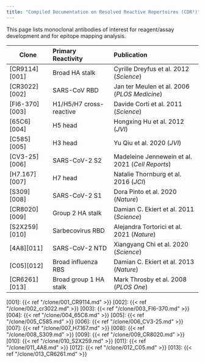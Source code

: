 ```yaml
---
title: "Compiled Documentation on Resolved Reactive Repertoires (CDR³)"
---
```


This page lists monoclonal antibodies of interest for reagent/assay development and for epitope mapping analysis.

| Clone          | Primary Reactivity | Publication
| ----           | :----------------  | :----------
| [CR9114][001]  | Broad HA stalk     | Cyrille Dreyfus et al. 2012 (*Science*)
| [CR3022][002]  | SARS-CoV RBD       | Jan ter Meulen et al. 2006 (*PLOS Medicine*)
| [FI6-370][003] | H1/H5/H7 cross-reactive | Davide Corti et al. 2011 (*Science*)
| [65C6][004]    | H5 head            | Hongxing Hu et al. 2012 (*JVI*)
| [C585][005]    | H3 head            | Yu Qiu et al. 2020 (*JVI*)
| [CV3-25][006]  | SARS-CoV-2 S2      | Madeleine Jennewein et al. 2021 (*Cell Reports*)
| [H7.167][007]  | H7 head            | Natalie Thornburg et al. 2016 (*JCI*)
| [S309][008]    | SARS-CoV-2 S1      | Dora Pinto et al. 2020 (*Nature*)
| [CR8020][009]  | Group 2 HA stalk   | Damian C. Ekiert et al. 2011 (*Science*)
| [S2X259][010]  | Sarbecovirus RBD   | Alejandra Tortorici et al. 2021 (*Nature*)
| [4A8][011]     | SARS-CoV-2 NTD     | Xiangyang Chi et al. 2020 (*Science*)
| [C05][012]     | Broad influenza RBS | Damian C. Ekiert et al. 2013 (*Nature*)
| [CR6261][013]  | Broad group 1 HA stalk | Mark Throsby et al. 2008 (*PLOS One*)

<!-- links -->
[001]: {{< ref "/clone/001_CR9114.md" >}}
[002]: {{< ref "/clone/002_cr3022.md" >}}
[003]: {{< ref "/clone/003_FI6-370.md" >}}
[004]: {{< ref "/clone/004_65C6.md" >}}
[005]: {{< ref "/clone/005_C585.md" >}}
[006]: {{< ref "/clone/006_CV3-25.md" >}}
[007]: {{< ref "/clone/007_H7.167.md" >}}
[008]: {{< ref "/clone/008_S309.md" >}}
[009]: {{< ref "/clone/009_CR8020.md" >}}
[010]: {{< ref "/clone/010_S2X259.md" >}}
[011]: {{< ref "/clone/011_4A8.md" >}}
[012]: {{< ref "/clone/012_C05.md" >}}
[013]: {{< ref "/clone/013_CR6261.md" >}}
